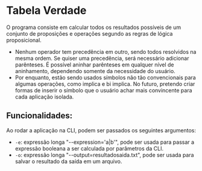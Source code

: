 # Tabela Verdade
O programa consiste em calcular todos os resultados possíveis de um conjunto de proposições e operações segundo as regras de lógica proposicional.

- Nenhum operador tem precedência em outro, sendo todos resolvidos na mesma ordem. Se quiser uma precedência, será necessário adicionar parênteses. É possível aninhar parênteses em qualquer nível de aninhamento, dependendo somente da necessidade do usuário.
- Por enquanto, estão sendo usados símbolos não tão convencionais para algumas operações, como implica e bi implica. No futuro, pretendo criar formas de inserir o símbolo que o usuário achar mais convincente para cada aplicação isolada.

## Funcionalidades:
Ao rodar a aplicação na CLI, podem ser passados os seguintes argumentos:
- `-e`: expressão longa "--expression='a|b'", pode ser usada para passar a expressão booleana a ser calculada por parâmetros da CLI.
- `-o`: expressão longa "--output=resultadosaida.txt", pode ser usada para salvar o resultado da saída em um arquivo.
